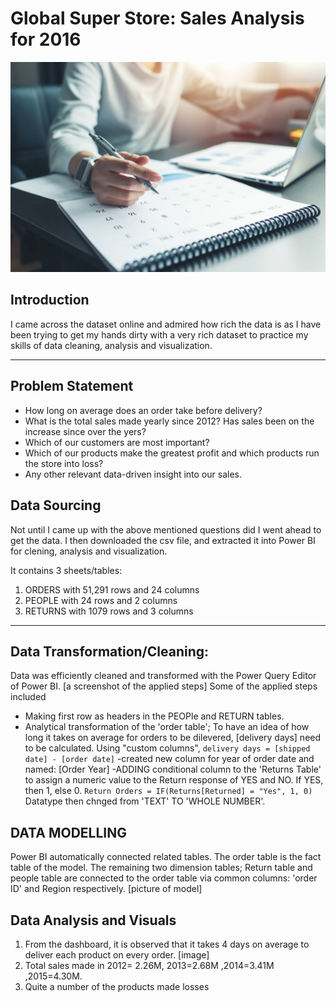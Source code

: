 # Global Super Store: Sales Analysis for 2016

![](data.jpeg)

## Introduction

I came across the dataset online and admired how rich the data is as I have been trying to get my hands dirty with a very rich dataset to practice my skills of data cleaning, analysis and visualization.

----
## Problem Statement
- How long on average does an order take before delivery?
- What is the total sales made yearly since 2012? Has sales been on the increase since over the yers?
- Which of our customers are most important?
- Which of our products make the greatest profit and which products run the store into loss?
- Any other relevant data-driven insight into our sales. 
## Data Sourcing
Not until I came up with the above mentioned questions did I went ahead to get the data. I then downloaded the csv file, and extracted it into Power BI for clening, analysis and visualization.

It contains 3 sheets/tables:
1. ORDERS with 51,291 rows and 24 columns
2. PEOPLE with 24 rows and 2 columns
3. RETURNS with 1079 rows and 3 columns
----
## Data Transformation/Cleaning:
Data was efficiently cleaned and transformed with the Power Query Editor of Power BI.
[a screenshot of the applied steps]
Some of the applied steps included 

- Making first row as headers in the PEOPle and RETURN tables.
- Analytical transformation of the 'order table';
To have an idea of how long it takes on average for orders to be dilevered, [delivery days] need to be calculated.
 Using "custom columns", 
`delivery days = [shipped date] - [order date]`
-created new column for year of order date and named: [Order Year]
-ADDING conditional column to the 'Returns Table' to assign a numeric value to the Return response of YES and NO. If YES, then 1, else 0.
`Return Orders = IF(Returns[Returned] = "Yes", 1, 0)`
Datatype then chnged from 'TEXT' TO 'WHOLE NUMBER'.

## DATA MODELLING
Power BI automatically connected related tables.
The order table is the fact table of the model.
The remaining two dimension tables; Return table and people table are connected to the order table via common columns: 'order ID' and Region respectively.
[picture of model]

## Data Analysis and Visuals
1. From the dashboard, it is observed that it takes 4 days on average to deliver each product on every order.
[image]
2. Total sales made in 2012= 2.26M, 2013=2.68M ,2014=3.41M ,2015=4.30M.
3. Quite a number of the products made losses
